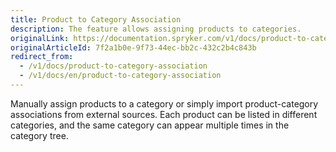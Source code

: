 ```yaml
---
title: Product to Category Association
description: The feature allows assigning products to categories.
originalLink: https://documentation.spryker.com/v1/docs/product-to-category-association
originalArticleId: 7f2a1b0e-9f73-44ec-bb2c-432c2b4c843b
redirect_from:
  - /v1/docs/product-to-category-association
  - /v1/docs/en/product-to-category-association
---
```


Manually assign products to a category or simply import product-category associations from external sources. Each product can be listed in different categories, and the same category can appear multiple times in the category tree. 
